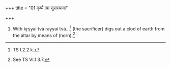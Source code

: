 +++
title = "01 कृष्यै त्वा सुसस्याया"

+++
1. With kr̥ṣyai tvā rayyai tvā...[^1] (the sacrificer) digs out a clod of earth from the altar by means of (horn).[^2]  


[^1]: TS I.2.2.k.  


[^2]: See TS VI.1.3.7.
